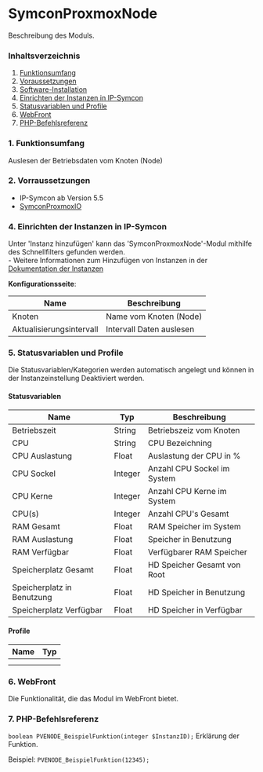 # SymconProxmoxNode
Beschreibung des Moduls.

### Inhaltsverzeichnis

1. [Funktionsumfang](#1-funktionsumfang)
2. [Voraussetzungen](#2-voraussetzungen)
3. [Software-Installation](#3-software-installation)
4. [Einrichten der Instanzen in IP-Symcon](#4-einrichten-der-instanzen-in-ip-symcon)
5. [Statusvariablen und Profile](#5-statusvariablen-und-profile)
6. [WebFront](#6-webfront)
7. [PHP-Befehlsreferenz](#7-php-befehlsreferenz)

### 1. Funktionsumfang

Auslesen der Betriebsdaten vom Knoten (Node)

### 2. Vorraussetzungen

- IP-Symcon ab Version 5.5
- [SymconProxmoxIO](https://github.com/sewo777/SymconProxmox/tree/main/SymconProxmoxIO#readme)


### 4. Einrichten der Instanzen in IP-Symcon

 Unter 'Instanz hinzufügen' kann das 'SymconProxmoxNode'-Modul mithilfe des Schnellfilters gefunden werden.  
	- Weitere Informationen zum Hinzufügen von Instanzen in der [Dokumentation der Instanzen](https://www.symcon.de/service/dokumentation/konzepte/instanzen/#Instanz_hinzufügen)

__Konfigurationsseite__:

Name     | Beschreibung
-------- | ------------------
Knoten   | Name vom Knoten (Node)
Aktualisierungsintervall | Intervall Daten auslesen        |

### 5. Statusvariablen und Profile

Die Statusvariablen/Kategorien werden automatisch angelegt und können in der Instanzeinstellung Deaktiviert werden.

#### Statusvariablen

Name   | Typ     | Beschreibung
------ | ------- | ------------
Betriebszeit | String | Betriebszeiz vom Knoten
CPU | String | CPU Bezeichning
CPU Auslastung | Float | Auslastung der CPU in %
CPU Sockel | Integer | Anzahl CPU Sockel im System
CPU Kerne | Integer | Anzahl CPU Kerne im System
CPU(s) | Integer | Anzahl CPU's Gesamt
RAM Gesamt | Float | RAM Speicher im System
RAM Auslastung | Float | Speicher in Benutzung
RAM Verfügbar | Float | Verfügbarer RAM Speicher 
Speicherplatz Gesamt | Float | HD Speicher Gesamt von Root
Speicherplatz in Benutzung | Float | HD Speicher in Benutzung
Speicherplatz Verfügbar | Float | HD Speicher in Verfügbar

#### Profile

Name   | Typ
------ | -------
       |
       |

### 6. WebFront

Die Funktionalität, die das Modul im WebFront bietet.

### 7. PHP-Befehlsreferenz

`boolean PVENODE_BeispielFunktion(integer $InstanzID);`
Erklärung der Funktion.

Beispiel:
`PVENODE_BeispielFunktion(12345);`
